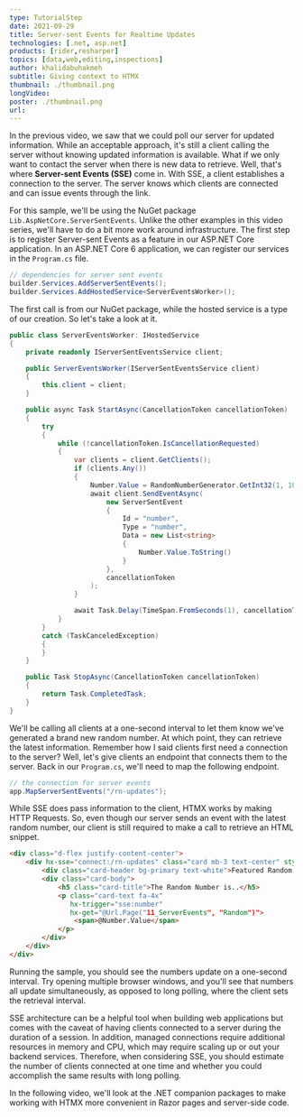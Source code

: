 ```yaml
---
type: TutorialStep
date: 2021-09-29
title: Server-sent Events for Realtime Updates
technologies: [.net, asp.net]
products: [rider,resharper]
topics: [data,web,editing,inspections]
author: khalidabuhakmeh
subtitle: Giving context to HTMX
thumbnail: ./thumbnail.png
longVideo:
poster: ./thumbnail.png
url:
---
```


In the previous video, we saw that we could poll our server for updated information. While an acceptable approach, it's still a client calling the server without knowing updated information is available. What if we only want to contact the server when there is new data to retrieve. Well, that's where **Server-sent Events (SSE)** come in. With SSE, a client establishes a connection to the server. The server knows which clients are connected and can issue events through the link.

For this sample, we'll be using the NuGet package `Lib.AspNetCore.ServerSentEvents`. Unlike the other examples in this video series, we'll have to do a bit more work around infrastructure. The first step is to register Server-sent Events as a feature in our ASP.NET Core application. In an ASP.NET Core 6 application, we can register our services in the `Program.cs` file.

```c#
// dependencies for server sent events
builder.Services.AddServerSentEvents();
builder.Services.AddHostedService<ServerEventsWorker>();
```

The first call is from our NuGet package, while the hosted service is a type of our creation. So let's take a look at it.

```c#
public class ServerEventsWorker: IHostedService
{
    private readonly IServerSentEventsService client;

    public ServerEventsWorker(IServerSentEventsService client)
    {
        this.client = client;
    }

    public async Task StartAsync(CancellationToken cancellationToken)
    {
        try
        {
            while (!cancellationToken.IsCancellationRequested)
            {
                var clients = client.GetClients();
                if (clients.Any())
                {
                    Number.Value = RandomNumberGenerator.GetInt32(1, 100);
                    await client.SendEventAsync(
                        new ServerSentEvent
                        {
                            Id = "number",
                            Type = "number",
                            Data = new List<string>
                            {
                                Number.Value.ToString()
                            }
                        },
                        cancellationToken
                    );
                }

                await Task.Delay(TimeSpan.FromSeconds(1), cancellationToken);
            }
        }
        catch (TaskCanceledException)
        {
        }
    }

    public Task StopAsync(CancellationToken cancellationToken)
    {
        return Task.CompletedTask;
    }
}
```

We'll be calling all clients at a one-second interval to let them know we've generated a brand new random number. At which point, they can retrieve the latest information. Remember how I said clients first need a connection to the server? Well, let's give clients an endpoint that connects them to the server. Back in our `Program.cs`, we'll need to map the following endpoint.

```c#
// the connection for server events
app.MapServerSentEvents("/rn-updates");
```

While SSE does pass information to the client, HTMX works by making HTTP Requests. So, even though our server sends an event with the latest random number, our client is still required to make a call to retrieve an HTML snippet.

```html
<div class="d-flex justify-content-center">
    <div hx-sse="connect:/rn-updates" class="card mb-3 text-center" style="max-width: 18rem;">
        <div class="card-header bg-primary text-white">Featured Random Number</div>
        <div class="card-body">
            <h5 class="card-title">The Random Number is..</h5>
            <p class="card-text fa-4x"
               hx-trigger="sse:number"
               hx-get="@Url.Page("11_ServerEvents", "Random")">
                <span>@Number.Value</span>
            </p>
        </div>
    </div>
</div>
```

Running the sample, you should see the numbers update on a one-second interval. Try opening multiple browser windows, and you'll see that numbers all update simultaneously, as opposed to long polling, where the client sets the retrieval interval.

SSE architecture can be a helpful tool when building web applications but comes with the caveat of having clients connected to a server during the duration of a session. In addition, managed connections require additional resources in memory and CPU, which may require scaling up or out your backend services. Therefore, when considering SSE, you should estimate the number of clients connected at one time and whether you could accomplish the same results with long polling.

In the following video, we'll look at the .NET companion packages to make working with HTMX more convenient in Razor pages and server-side code.